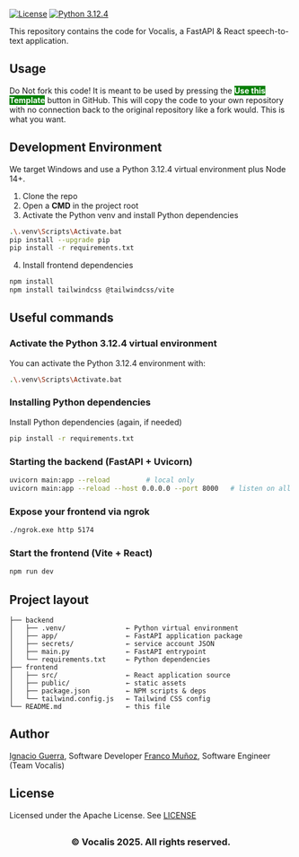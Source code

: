 [![License](https://img.shields.io/badge/License-Apache%202.0-blue.svg)](https://opensource.org/licenses/Apache-2.0)
[![Python 3.12.4](https://img.shields.io/badge/python-3.12.4-blue)](https://shields.io/)

This repository contains the code for Vocalis, a FastAPI & React speech-to-text application.

## Usage

Do Not fork this code! It is meant to be used by pressing the  <span style=color:white;background:green>**Use this Template**</span> button in GitHub. This will copy the code to your own repository with no connection back to the original repository like a fork would. This is what you want.

## Development Environment

We target Windows and use a Python 3.12.4 virtual environment plus Node 14+.

1. Clone the repo
2. Open a **CMD** in the project root
3. Activate the Python venv and install Python dependencies
```bash
.\.venv\Scripts\Activate.bat
pip install --upgrade pip
pip install -r requirements.txt
```

4. Install frontend dependencies
```bash
npm install
npm install tailwindcss @tailwindcss/vite
```

## Useful commands

### Activate the Python 3.12.4 virtual environment

You can activate the Python 3.12.4 environment with:

```bash
.\.venv\Scripts\Activate.bat
```

### Installing Python dependencies

Install Python dependencies (again, if needed)

```bash
pip install -r requirements.txt
```

### Starting the backend (FastAPI + Uvicorn)

```bash
uvicorn main:app --reload         # local only
uvicorn main:app --reload --host 0.0.0.0 --port 8000   # listen on all interfaces
```

### Expose your frontend via ngrok

```bash
./ngrok.exe http 5174
```

### Start the frontend (Vite + React)

```bash
npm run dev
```

## Project layout

```text
├── backend
│   ├── .venv/               ← Python virtual environment
│   ├── app/                 ← FastAPI application package
│   ├── secrets/             ← service account JSON
│   ├── main.py              ← FastAPI entrypoint
│   └── requirements.txt     ← Python dependencies
├── frontend
│   ├── src/                 ← React application source
│   ├── public/              ← static assets
│   ├── package.json         ← NPM scripts & deps
│   └── tailwind.config.js   ← Tailwind CSS config
└── README.md                ← this file
```

## Author

[Ignacio Guerra](https://github.com/ChisZuzunaga), Software Developer [Franco Muñoz](https://github.com/TheSniperS2), Software Engineer (Team Vocalis)

## License

Licensed under the Apache License. See [LICENSE](LICENSE)

## <h3 align="center"> © Vocalis 2025. All rights reserved. <h3/>
